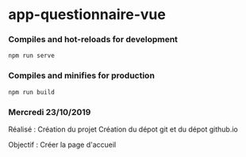 # app-questionnaire-vue

### Compiles and hot-reloads for development
```
npm run serve
```

### Compiles and minifies for production
```
npm run build
```
### Mercredi 23/10/2019
Réalisé :
Création du projet
Création du dépot git et du dépot github.io

Objectif :
Créer la page d'accueil

